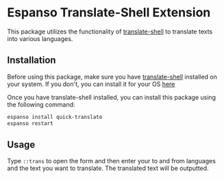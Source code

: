 # Espanso Translate-Shell Extension

This package utilizes the functionality of [translate-shell](https://github.com/soimort/translate-shell) to translate texts into various languages.

## Installation

Before using this package, make sure you have [translate-shell](https://github.com/soimort/translate-shell/wiki/Distros) installed on your system. If you don't, you can install it for your OS [here](https://github.com/soimort/translate-shell/wiki/Distros)

Once you have translate-shell installed, you can install this package using the following command:

```bash
espanso install quick-translate 
espanso restart
```

## Usage

Type `::trans` to open the form and then enter your to and from languages and the text you want to translate. The translated text will be outputted.